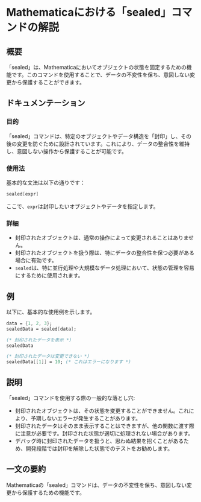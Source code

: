 <!--
Meta Description: # Mathematicaにおける「sealed」コマンドの解説 ## 概要 「sealed」は、Mathematicaにおいてオブジェクトの状態を固定するための機能です。このコマンドを使用することで、データの不変性を保ち、意図しない変更から保護することができます。 ## ドキュメンテーション ##...
Meta Keywords: sealed, mathematica, sealeddata, データの不変性を保ち, コマンドは
-->

# Mathematicaにおける「sealed」コマンドの解説

## 概要
「sealed」は、Mathematicaにおいてオブジェクトの状態を固定するための機能です。このコマンドを使用することで、データの不変性を保ち、意図しない変更から保護することができます。

## ドキュメンテーション
### 目的
「sealed」コマンドは、特定のオブジェクトやデータ構造を「封印」し、その後の変更を防ぐために設計されています。これにより、データの整合性を維持し、意図しない操作から保護することが可能です。

### 使用法
基本的な文法は以下の通りです：
```mathematica
sealed[expr]
```
ここで、`expr`は封印したいオブジェクトやデータを指定します。

### 詳細
- 封印されたオブジェクトは、通常の操作によって変更されることはありません。
- 封印されたオブジェクトを扱う際は、特にデータの整合性を保つ必要がある場合に有効です。
- `sealed`は、特に並行処理や大規模なデータ処理において、状態の管理を容易にするために使用されます。

## 例
以下に、基本的な使用例を示します。

```mathematica
data = {1, 2, 3};
sealedData = sealed[data];

(* 封印されたデータを表示 *)
sealedData
```

```mathematica
(* 封印されたデータは変更できない *)
sealedData[[1]] = 10; (* これはエラーになります *)
```

## 説明
「sealed」コマンドを使用する際の一般的な落とし穴:
- 封印されたオブジェクトは、その状態を変更することができません。これにより、予期しないエラーが発生することがあります。
- 封印されたデータはそのまま表示することはできますが、他の関数に渡す際に注意が必要です。封印された状態が適切に処理されない場合があります。
- デバッグ時に封印されたデータを扱うと、思わぬ結果を招くことがあるため、開発段階では封印を解除した状態でのテストをお勧めします。

## 一文の要約
Mathematicaの「sealed」コマンドは、データの不変性を保ち、意図しない変更から保護するための機能です。